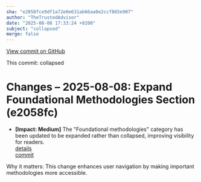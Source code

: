 ```yaml
---
sha: "e2058fce9df1a72e0e631ab66aa0e2ccf865e907"
author: "TheTrustedAdvisor"
date: "2025-08-08 17:33:24 +0200"
subject: "collapsed"
merge: false
---
```


[View commit on GitHub](https://github.com/TheTrustedAdvisor/FabricAdoptionFramework/commit/e2058fce9df1a72e0e631ab66aa0e2ccf865e907)

This commit: collapsed

# Changes – 2025-08-08: Expand Foundational Methodologies Section (e2058fc)

- **[Impact: Medium]** The "Foundational methodologies" category has been updated to be expanded rather than collapsed, improving visibility for readers.  
   [details](/docs/about/changes/2025-08-08-collapsed)  
   [commit](https://github.com/TheTrustedAdvisor/FabricAdoptionFramework/commit/e2058fce9df1a72e0e631ab66aa0e2ccf865e907)  

Why it matters: This change enhances user navigation by making important methodologies more accessible.
